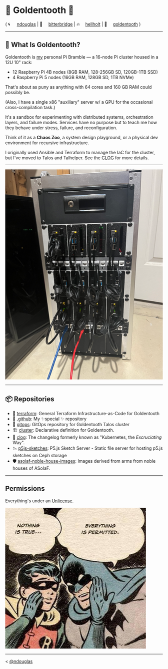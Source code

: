 # 🦷 Goldentooth 🦷
( <span style="display:inline-block; min-width: 2em;">🌀</span>[ndouglas](https://github.com/ndouglas/) | <span style="display:inline-block; min-width: 2em;">🌉</span>[bitterbridge](https://github.com/bitterbridge/) | <span style="display:inline-block; min-width: 2em;">️‍🔥</span>[hellholt](https://github.com/hellholt/) | <span style="display:inline-block; min-width: 2em;">🦷</span>[goldentooth](https://github.com/goldentooth/) )

---

## 🧩 What Is Goldentooth?

Goldentooth is [my](https://github.com/ndouglas/) personal Pi Bramble — a 16-node Pi cluster housed in a 12U 10" rack:
  - 12 Raspberry Pi 4B nodes (8GB RAM, 128-256GB SD, 120GB-1TB SSD)
  - 4 Raspberry Pi 5 nodes (16GB RAM, 128GB SD, 1TB NVMe)

That's about as puny as anything with 64 cores and 160 GB RAM could possibly be.

(Also, I have a single x86 "auxiliary" server w/ a GPU for the occasional cross-compilation task.)

It's a sandbox for experimenting with distributed systems, orchestration layers, and failure modes. Services have no purpose but to teach me how they behave under stress, failure, and reconfiguration.

Think of it as a **Chaos Zoo**, a system design playground, or a physical dev environment for recursive infrastructure.

I originally used Ansible and Terraform to manage the IaC for the cluster, but I've moved to Talos and Talhelper. See the [CLOG](https://clog.goldentooth.net/) for more details.

---

![My Cluster](./cluster.png)

---

## 📦 Repositories

- 🚜 [terraform](https://github.com/goldentooth/terraform): General Terraform Infrastructure-as-Code for Goldentooth
- 👋 [.github](https://github.com/goldentooth/.github): My ✨special ✨ repository
- 🚜 [gitops](https://github.com/goldentooth/gitops): GitOps repository for Goldentooth Talos cluster
- 🏗️ [cluster](https://github.com/goldentooth/cluster): Declarative definition for Goldentooth.
- 🧱 [clog](https://github.com/goldentooth/clog): The changelog formerly known as "Kubernetes, the _Excruciating_ Way".
- 📉 [p5js-sketches](https://github.com/goldentooth/p5js-sketches): P5.js Sketch Server - Static file server for hosting p5.js sketches on Ceph storage
- 🛡️ [asoiaf-noble-house-images](https://github.com/goldentooth/asoiaf-noble-house-images): Images derived from arms from noble houses of ASoIaF.


---

## Permissions
Everything's under an [Unlicense](https://choosealicense.com/licenses/unlicense/).

!["Nothing is true." "Everything is permitted."](./niteip.jpg)

---

< [@ndouglas](https://github.com/ndouglas/)
